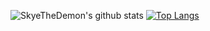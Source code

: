 ![SkyeTheDemon's github stats](https://github-readme-stats.vercel.app/api?username=SkyeTheDemon&show_icons=true&theme=radical) [![Top Langs](https://github-readme-stats.vercel.app/api/top-langs/?username=SkyeTheDemon)](https://github.com/anuraghazra/github-readme-stats)
